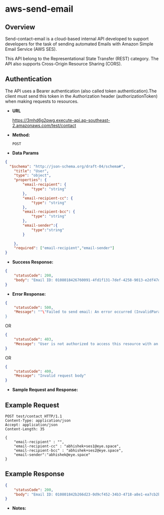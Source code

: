# aws-send-email

**Overview**
----
Send-contact-email is a cloud-based internal API developed to support developers for the task of sending automated Emails with Amazon Simple Email Service (AWS SES).

This API belong to the Representational State Transfer (REST) category. The API also supports Cross-Origin Resource Sharing (CORS).

**Authentication**
----
The API uses a Bearer authentication (also called token authentication).The client must send this token in the Authorization header (authorizationToken) when making requests to resources.

* **URL**

  https://3mhd6g2pwg.execute-api.ap-southeast-2.amazonaws.com/test/contact

* **Method:**
  
  `POST`



* **Data Params**
```json
{
  "$schema": "http://json-schema.org/draft-04/schema#",
    "title": "User",
    "type": "object",
    "properties": {
        "email-recipient": {
            "type": "string"
        },
        "email-recipient-cc": {
            "type": "string"
        },
        "email-recipient-bcc": {
            "type": "string"
        },
        "email-sender":{
            "type":"string"
        }
        
    },
    "required": ["email-recipient","email-sender"]
}
```
* **Success Response:**
  
```json
{
	"statusCode": 200,
	"body": "Email ID: 0108018426760091-4fd1f131-7def-4258-9013-e2df47d5a5d2-000000 sent from Lambda."
}
```

 
* **Error Response:**

```json
{ 
  	"statusCode": 500,
	"Message": ""\"Failed to send email: An error occurred (InvalidParameterValue) when calling the SendEmail operation: Invalid email address .\"""
}
```
OR
  
```json
{ 
  	"statusCode": 403,
	"Message": "User is not authorized to access this resource with an explicit deny"
}
```
OR
  
```json
{ 
  	"statusCode": 400,
	"Message": "Invalid request body"
}
```

* **Sample Request and Response:**

## Example Request

```
POST test/contact HTTP/1.1
Content-Type: application/json
Accept: application/json
Content-Length: 35

{
	"email-recipient" : "",
	"email-recipient-cc" : "abhishek+ses1@eye.space",
	"email-recipient-bcc" : "abhishek+ses2@eye.space",
	"email-sender":"abhishek@eye.space"
}
```

## Example Response

```json
{
	"statusCode": 200,
	"body": "Email ID: 010801842b266d23-0d9cf452-34b3-4718-a8e1-ea7cb2bd8b02-000000 sent from Lambda."
}

```
  

* **Notes:**

